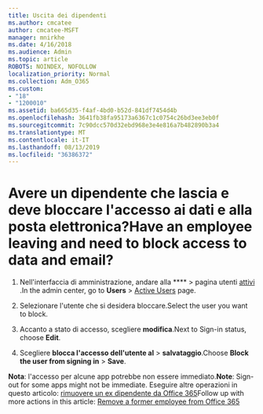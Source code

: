 ```yaml
---
title: Uscita dei dipendenti
ms.author: cmcatee
author: cmcatee-MSFT
manager: mnirkhe
ms.date: 4/16/2018
ms.audience: Admin
ms.topic: article
ROBOTS: NOINDEX, NOFOLLOW
localization_priority: Normal
ms.collection: Adm_O365
ms.custom:
- "18"
- "1200010"
ms.assetid: ba665d35-f4af-4bd0-b52d-841df7454d4b
ms.openlocfilehash: 3641fb38fa95173a6367c1c0754c26bd3ee3eb0f
ms.sourcegitcommit: 7c90dcc570d32ebd968e3e4e816a7b482890b3a4
ms.translationtype: MT
ms.contentlocale: it-IT
ms.lasthandoff: 08/13/2019
ms.locfileid: "36386372"
---
```

# <a name="have-an-employee-leaving-and-need-to-block-access-to-data-and-email"></a><span data-ttu-id="e926d-102">Avere un dipendente che lascia e deve bloccare l'accesso ai dati e alla posta elettronica?</span><span class="sxs-lookup"><span data-stu-id="e926d-102">Have an employee leaving and need to block access to data and email?</span></span>
  
1. <span data-ttu-id="e926d-103">Nell'interfaccia di amministrazione, andare alla \*\*\*\* \> pagina utenti [attivi](https://go.microsoft.com/fwlink/p/?linkid=834822) .</span><span class="sxs-lookup"><span data-stu-id="e926d-103">In the admin center, go to **Users** \> [Active Users](https://go.microsoft.com/fwlink/p/?linkid=834822) page.</span></span>

2. <span data-ttu-id="e926d-104">Selezionare l'utente che si desidera bloccare.</span><span class="sxs-lookup"><span data-stu-id="e926d-104">Select the user you want to block.</span></span>

3. <span data-ttu-id="e926d-105">Accanto a stato di accesso, scegliere **modifica**.</span><span class="sxs-lookup"><span data-stu-id="e926d-105">Next to Sign-in status, choose **Edit**.</span></span>

4. <span data-ttu-id="e926d-106">Scegliere **blocca l'accesso dell'utente al** \> **salvataggio**.</span><span class="sxs-lookup"><span data-stu-id="e926d-106">Choose **Block the user from signing in** \> **Save**.</span></span>

<span data-ttu-id="e926d-107">**Nota**: l'accesso per alcune app potrebbe non essere immediato.</span><span class="sxs-lookup"><span data-stu-id="e926d-107">**Note**: Sign-out for some apps might not be immediate.</span></span> <span data-ttu-id="e926d-108">Eseguire altre operazioni in questo articolo: [rimuovere un ex dipendente da Office 365](https://docs.microsoft.com/en-us/office365/admin/add-users/remove-former-employee)</span><span class="sxs-lookup"><span data-stu-id="e926d-108">Follow up with more actions in this article: [Remove a former employee from Office 365](https://docs.microsoft.com/en-us/office365/admin/add-users/remove-former-employee)</span></span>